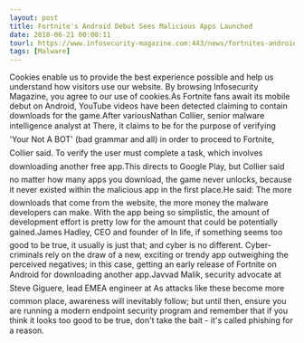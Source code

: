 ```yaml
---
layout: post
title: Fortnite's Android Debut Sees Malicious Apps Launched
date: 2018-06-21 00:00:11
tourl: https://www.infosecurity-magazine.com:443/news/fortnites-android-malicious-apps/
tags: [Malware]
---
```

Cookies enable us to provide the best experience possible and help us understand how visitors use our website. By browsing Infosecurity Magazine, you agree to our use of cookies.As Fortnite fans await its mobile debut on Android, YouTube videos have been detected claiming to contain downloads for the game.After variousNathan Collier, senior malware intelligence analyst at There, it claims to be for the purpose of verifying 'Your Not A BOT' (bad grammar and all) in order to proceed to Fortnite, Collier said. To verify the user must complete a task, which involves downloading another free app.This directs to Google Play, but Collier said no matter how many apps you download, the game never unlocks, because it never existed within the malicious app in the first place.He said: The more downloads that come from the website, the more money the malware developers can make. With the app being so simplistic, the amount of development effort is pretty low for the amount that could be potentially gained.James Hadley, CEO and founder of In life, if something seems too good to be true, it usually is just that; and cyber is no different. Cyber-criminals rely on the draw of a new, exciting or trendy app outweighing the perceived negatives; in this case, getting an early release of Fortnite on Android for downloading another app.Javvad Malik, security advocate at Steve Giguere, lead EMEA engineer at As attacks like these become more common place, awareness will inevitably follow; but until then, ensure you are running a modern endpoint security program and remember that if you think it looks too good to be true, don't take the bait - it's called phishing for a reason.